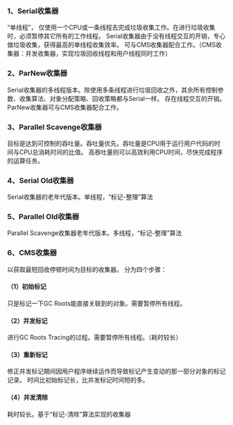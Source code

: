 ### 1、Serial收集器
“单线程”， 仅使用一个CPU或一条线程去完成垃圾收集工作。在进行垃圾收集时，必须暂停其它所有的工作线程。
Serial收集器由于没有线程交互的开销，专心做垃圾收集，获得最高的单线程收集效率。
可与CMS收集器配合工作。（CMS收集器：并发收集器，实现垃圾回收线程和用户线程同时工作）

### 2、ParNew收集器
Serial收集器的多线程版本。除使用多条线程进行垃圾回收之外，其余所有控制参数、收集算法、对象分配策略、回收策略都与Serial一样。
存在线程交互的开销。
ParNew收集器可与CMS收集器配合工作。

### 3、Parallel Scavenge收集器
目标是达到可控制的吞吐量。吞吐量优先。吞吐量是CPU用于运行用户代码的时间与CPU总消耗时间的比值。
高吞吐量则可以高效利用CPU时间，尽快完成程序的运算任务。

### 4、Serial Old收集器
Serial收集器的老年代版本。单线程，“标记-整理”算法

### 5、Parallel Old收集器
Parallel Scavenge收集器老年代版本。多线程，“标记-整理”算法
### 6、CMS收集器
以获取最短回收停顿时间为目标的收集器。
分为四个步骤：
#### （1）初始标记
只是标记一下GC Roots能直接关联到的对象。需要暂停所有线程。
#### （2）并发标记
进行GC Roots Tracing的过程。需要暂停所有线程。（耗时较长）
#### （3）重新标记
修正并发标记期间因用户程序继续运作而导致标记产生变动的那一部分对象的标记记录。
时间比初始标记长，比并发标记时间短的多。
#### （4）并发清除
耗时较长。基于“标记-清除”算法实现的收集器